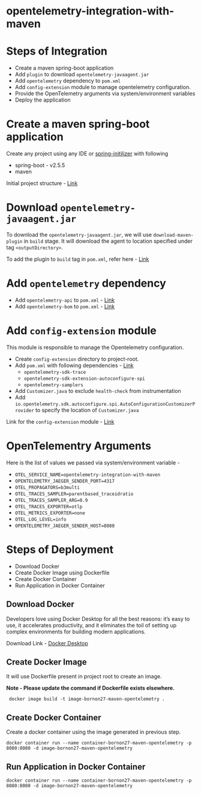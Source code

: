 
# opentelemetry-integration-with-maven

# Steps of Integration

- Create a maven spring-boot application
- Add `plugin` to download `opentelemetry-javaagent.jar`
- Add `opentelemetry` dependency to `pom.xml`
- Add `config-extension` module to manage opentelemetry configuration.
- Provide the OpenTelemetry arguments via system/environment variables
- Deploy the application

# Create a maven spring-boot application

Create any project using any IDE or [spring-initilizer](https://start.spring.io/) with following
- spring-boot - v2.5.5
- maven

Initial project structure - [Link](https://github.com/BornOn27/opentelemetry-integration-with-maven/commit/ae6e54d7e9737f2554973d414cfff5bdc4d54dec)

# Download `opentelemetry-javaagent.jar`
To download the `opentelemetry-javaagent.jar`, we will use `download-maven-plugin` in `build` stage. It will download the agent to location specified under tag `<outputDirectory>`.

To add the plugin to `build` tag in `pom.xml`, refer here - [Link](https://github.com/BornOn27/opentelemetry-integration-with-maven/blob/main/pom.xml#L38-L56)

# Add `opentelemetry` dependency

- Add `opentelemetry-api` to `pom.xml` - [Link](https://github.com/BornOn27/opentelemetry-integration-with-maven/blob/main/pom.xml#L77-L81)
- Add `opentelemetry-bom` to `pom.xml` - [Link](https://github.com/BornOn27/opentelemetry-integration-with-maven/blob/main/pom.xml#L82-L87)

# Add `config-extension` module
This module is responsible to manage the Opentelemetry configuration.
- Create `config-extension` directory to project-root.
- Add `pom.xml` with following dependencies - [Link](https://github.com/BornOn27/opentelemetry-integration-with-maven/blob/main/config-extension/pom.xml)
    - `opentelemetry-sdk-trace`
    - `opentelemetry-sdk-extension-autoconfigure-spi`
    - `opentelemetry-samplers`
- Add `Customizer.java` to exclude `health-check` from instrumentation
- Add `io.opentelemetry.sdk.autoconfigure.spi.AutoConfigurationCustomizerProvider` to specify the location of `Customizer.java`

Link for the `config-extension` module - [Link](https://github.com/BornOn27/opentelemetry-integration-with-maven/tree/main/config-extension)

# OpenTelementry Arguments
Here is the list of values we passed via system/environment variable -

- `OTEL_SERVICE_NAME=opentelemetry-integration-with-maven`
- `OPENTELEMETRY_JAEGER_SENDER_PORT=4317`
- `OTEL_PROPAGATORS=b3multi`
- `OTEL_TRACES_SAMPLER=parentbased_traceidratio`
- `OTEL_TRACES_SAMPLER_ARG=0.9`
- `OTEL_TRACES_EXPORTER=otlp`
- `OTEL_METRICS_EXPORTER=none`
- `OTEL_LOG_LEVEL=info`
- `OPENTELEMETRY_JAEGER_SENDER_HOST=8080`




# Steps of Deployment
- Download Docker
- Create Docker Image using Dockerfile
- Create Docker Container
- Run Application in Docker Container


## Download Docker
Developers love using Docker Desktop for all the best reasons: it’s easy to use, it accelerates productivity, and it eliminates the toil of setting up complex environments for building modern applications.

Download Link - [Docker Desktop](https://www.docker.com/products/docker-desktop/)

## Create Docker Image
It will use Dockerfile present in project root to create an image.

**Note - Please update the command if Dockerfile exists elsewhere.**

```  
 docker image build -t image-bornon27-maven-opentelemetry .
 ```

## Create Docker Container

Create a docker container using the image generated in previous step.
```  
docker container run --name container-bornon27-maven-opentelemetry -p 8080:8080 -d image-bornon27-maven-opentelemetry  
```  

## Run Application in Docker Container

```
docker container run --name container-bornon27-maven-opentelemetry -p 8080:8080 -d image-bornon27-maven-opentelemetry
```